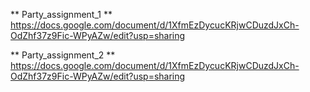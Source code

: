 ** Party_assignment_1 **
 https://docs.google.com/document/d/1XfmEzDycucKRjwCDuzdJxCh-OdZhf37z9Fic-WPyAZw/edit?usp=sharing

** Party_assignment_2 **
https://docs.google.com/document/d/1XfmEzDycucKRjwCDuzdJxCh-OdZhf37z9Fic-WPyAZw/edit?usp=sharing
